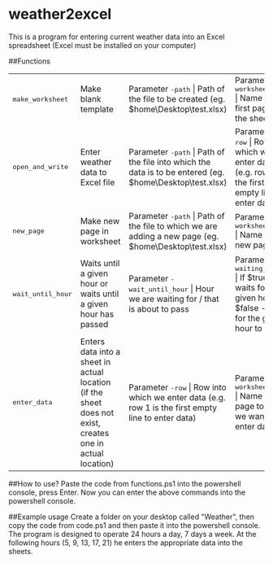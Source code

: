 # weather2excel
This is a program for entering current weather data into an 
Excel spreadsheet (Excel must be installed on your computer)

##Functions
<table> 
  <tr>
    <td><tt>make_worksheet</tt></td>
        <td>Make blank template</td>
          <td>Parameter <tt>-path</tt> | Path of the file to be created (eg. $home\Desktop\test.xlsx)</td>
	     <td>Parameter <tt>-worksheet_name</tt> | Name of the first page of the sheet</td>
	        <td></td>
	           <td></td>
	              <td></td>
  </tr>
  <tr>
    <td><tt>open_and_write</tt></td>
        <td>Enter weather data to Excel file</td>
          <td>Parameter <tt>-path</tt> | Path of the file into which the data is to be entered (eg. $home\Desktop\test.xlsx)</td>
	     <td>Parameter <tt>-row</tt> | Row into which we enter data (e.g. row 1 is the first empty line to enter data)</td>
	        <td>Parameter <tt>-worksheet_name</tt> | Name of the page to which we want to enter data</td>
	           <td>Parameter <tt>-APIKey</tt> | Your API key</td>
	              <td>Parameter <tt>-City</tt> | City you want to enter weather data from</td>
  </tr>
  <tr>
    <td><tt>new_page</tt></td>
        <td>Make new page in worksheet</td>
          <td>Parameter <tt>-path</tt> | Path of the file to which we are adding a new page (eg. $home\Desktop\test.xlsx)</td>
	     <td>Parameter <tt>-worksheet_name</tt> | Name of the new page</td>
	        <td></td>
	           <td></td>
	              <td></td>
  </tr>
 <tr>
    <td><tt>wait_until_hour</tt></td>
        <td>Waits until a given hour or waits until a given hour has passed</td>
          <td>Parameter <tt>-wait_until_hour</tt> | Hour we are waiting for / that is about to pass</td>
	     <td>Parameter <tt>-waiting_until</tt> | If $true - waits for a given hour | If $false - waits for the given hour to pass</td>
	        <td></td>
	           <td></td>
	              <td></td>
  </tr>
  <tr>
    <td><tt>enter_data</tt></td>
        <td>Enters data into a sheet in actual location (if the sheet does not exist, creates one in actual location)</td>
          <td>Parameter <tt>-row</tt> | Row into which we enter data (e.g. row 1 is the first empty line to enter data)</td>
	     <td>Parameter <tt>-worksheet_name</tt> | Name of the page to which we want to enter data</td>
	        <td></td>
	           <td></td>
	              <td></td>
  </tr>
</table>

##How to use?
Paste the code from functions.ps1 into the powershell console, press Enter. 
Now you can enter the above commands into the powershell console.

##Example usage
Create a folder on your desktop called "Weather", then copy the code from code.ps1 and then paste it into the powershell console.
The program is designed to operate 24 hours a day, 7 days a week. At the following hours (5, 9, 13, 17, 21) he enters the appropriate data into the sheets.
